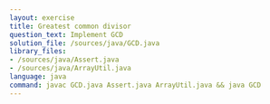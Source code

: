 ```yaml
---
layout: exercise
title: Greatest common divisor
question_text: Implement GCD
solution_file: /sources/java/GCD.java
library_files:
- /sources/java/Assert.java
- /sources/java/ArrayUtil.java
language: java
command: javac GCD.java Assert.java ArrayUtil.java && java GCD
---
```

